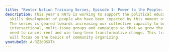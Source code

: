 ```yaml
---
title: "Renter Nation Training Series, Episode 1- Power to the People: Organizing 101"
description: This year's RNTS is working to support the political education and
  skills development of people who have been impacted by this moment of crisis.
  The series is geared towards increasing our collective capacity to build
  intersectional, multi-issue groups and campaigns so that we grow the power we
  need to cancel rent and win long-term transformative change. This training
  will focus on the basics of community organizing.
youtubeId: A-RZ2dOSXTk
---
```

